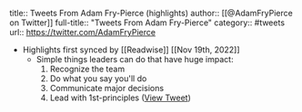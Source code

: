 title:: Tweets From Adam Fry-Pierce (highlights)
author:: [[@AdamFryPierce on Twitter]]
full-title:: "Tweets From Adam Fry-Pierce"
category:: #tweets
url:: https://twitter.com/AdamFryPierce

- Highlights first synced by [[Readwise]] [[Nov 19th, 2022]]
	- Simple things leaders can do that have huge impact:
	  1. Recognize the team
	  2. Do what you say you'll do
	  3. Communicate major decisions
	  4. Lead with 1st-principles ([View Tweet](https://twitter.com/AdamFryPierce/status/1461485884809748481))